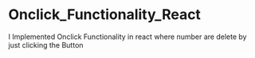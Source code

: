 # Onclick_Functionality_React
 I Implemented Onclick Functionality in react where number are delete by just clicking the Button
